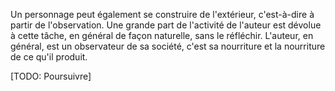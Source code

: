 <!-- Page: Construire de l'extérieur -->

Un personnage peut également se construire de l'extérieur, c'est-à-dire à partir de l'observation. Une grande part de l'activité de l'auteur est dévolue à cette tâche, en général de façon naturelle, sans le réfléchir. L'auteur, en général, est un observateur de sa société, c'est sa nourriture et la nourriture de ce qu'il produit.

[TODO: Poursuivre]